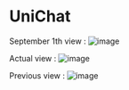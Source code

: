 # UniChat

September 1th view :
![image](https://github.com/HugoTby/UniChat/assets/97984737/8c1dcbc1-12b9-4b71-86a9-51b415aea483)

Actual view :
![image](https://github.com/HugoTby/UniChat/assets/97984737/eee3a5bc-9991-4e61-8a96-f7361cd83da5)

Previous view :
![image](https://user-images.githubusercontent.com/97984737/236835377-24e06f71-ee76-4833-9a8a-3149eb4f1cb5.png)
